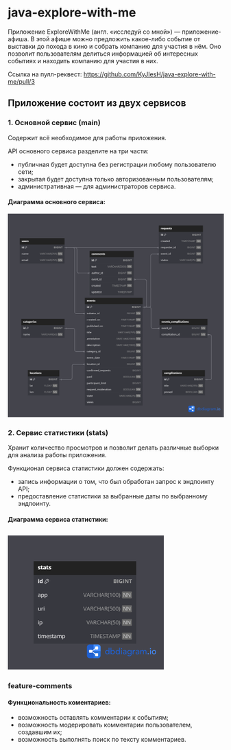 # java-explore-with-me

Приложение ExploreWithMe (англ. «исследуй со мной») — приложение-афиша. 
В этой афише можно предложить какое-либо событие от выставки до похода в кино и собрать
компанию для участия в нём. Оно позволит пользователям делиться информацией об интересных событиях и находить компанию для участия в них.

Ссылка на пулл-реквест:
https://github.com/KyJIesH/java-explore-with-me/pull/3

## Приложение состоит из двух сервисов
### 1. Основной сервис (main)
Содержит всё необходимое для работы приложения.

API основного сервиса разделите на три части:
* публичная будет доступна без регистрации любому пользователю сети;
* закрытая будет доступна только авторизованным пользователям;
* административная — для администраторов сервиса.

#### Диаграмма основного сервиса:
![](https://github.com/KyJIesH/java-explore-with-me/blob/main/main/src/main/resources/Ewm-main-diagramm.png?raw=true)

### 2. Сервис статистики (stats)
Хранит количество просмотров и позволит делать различные выборки для анализа работы приложения.

Функционал сервиса статистики должен содержать:
* запись информации о том, что был обработан запрос к эндпоинту API;
* предоставление статистики за выбранные даты по выбранному эндпоинту.

#### Диаграмма сервиса статистики:
![](https://github.com/KyJIesH/java-explore-with-me/blob/main/stats/service/src/main/resources/Ewm-stats-diagramm.png?raw=true)
---
### feature-comments 
#### Функциональность коментариев:
* возможность оставлять комментарии к событиям;
* возможность модерировать комментарии пользователем, создавшим их;
* возможность выполнять поиск по тексту комментариев.

